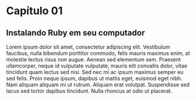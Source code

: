 # Capítulo 01

## Instalando Ruby em seu computador

Lorem ipsum dolor sit amet, consectetur adipiscing elit. Vestibulum faucibus, nulla bibendum porttitor commodo, felis mauris maximus enim, at molestie lectus risus non augue. Aenean sed elementum sem. Praesent ullamcorper, neque id vulputate vulputate, mauris elit convallis dolor, vitae tincidunt quam lectus sed nisi. Sed nec mi ac ipsum maximus semper eu sed felis. Proin neque ipsum, dapibus ut mattis eget, euismod eget nibh. Nam aliquam aliquam mi ut rutrum. Aliquam erat volutpat. Suspendisse sed lacus sed tortor dapibus tincidunt. Nulla rhoncus at odio ut placerat. 